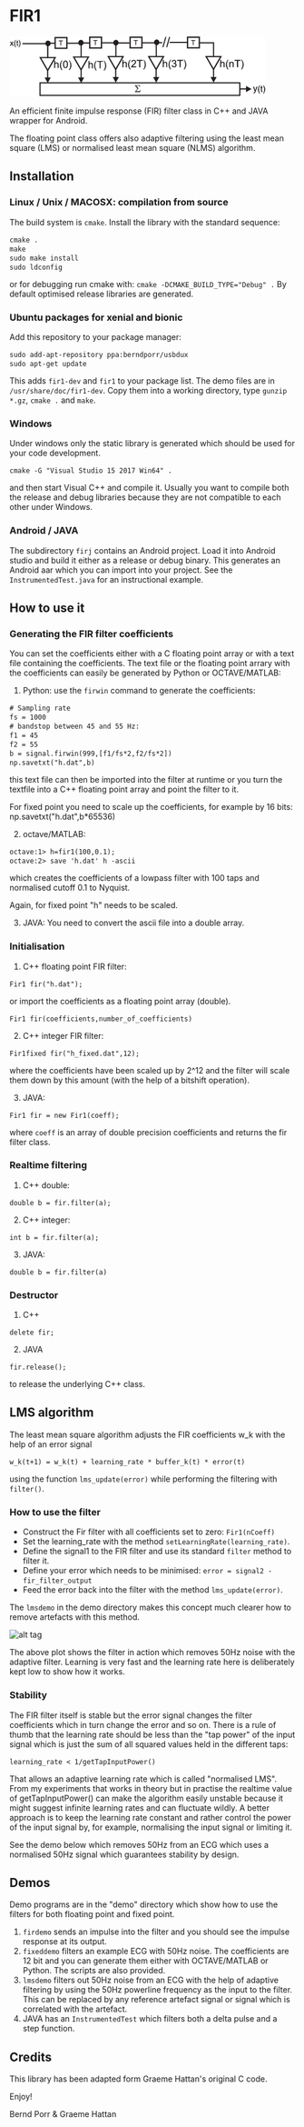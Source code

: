 # FIR1

![alt tag](fir.png)

An efficient finite impulse response (FIR) filter class
in C++ and JAVA wrapper for Android.

The floating point class offers also adaptive filtering
using the least mean square (LMS) or normalised least mean
square (NLMS) algorithm.


## Installation

### Linux / Unix / MACOSX: compilation from source

The build system is `cmake`. Install the library with
the standard sequence:
```
cmake .
make
sudo make install
sudo ldconfig
```
or for debugging run cmake with:
```cmake -DCMAKE_BUILD_TYPE="Debug" .```
By default optimised release libraries are generated.

### Ubuntu packages for xenial and bionic

Add this repository to your package manager:
```
sudo add-apt-repository ppa:berndporr/usbdux
sudo apt-get update
```
This adds `fir1-dev` and `fir1` to your package list.
The demo files are in `/usr/share/doc/fir1-dev`. Copy them into a working
directory, type `gunzip *.gz`, `cmake .` and `make`.

### Windows

Under windows only the static library is generated which
should be used for your code development.

```
cmake -G "Visual Studio 15 2017 Win64" .
```
and then start Visual C++ and compile it. Usually
you want to compile both the release and debug
libraries because they are not compatible to each
other under Windows.

### Android / JAVA

The subdirectory `firj` contains an Android project. Load
it into Android studio and build it either as a release
or debug binary. This generates an Android aar which you
can import into your project. See the `InstrumentedTest.java`
for an instructional example.


## How to use it

### Generating the FIR filter coefficients

You can set the coefficients either with a C floating point array or
with a text file containing the coefficients. The text file or
the floating point arrary with the
coefficients can easily be generated by Python or OCTAVE/MATLAB:

1. Python: use the `firwin` command to generate the coefficients:
```
# Sampling rate
fs = 1000
# bandstop between 45 and 55 Hz:
f1 = 45
f2 = 55
b = signal.firwin(999,[f1/fs*2,f2/fs*2])
np.savetxt("h.dat",b)
```
this text file can then be imported into the filter at
runtime or you turn the textfile into a C++ floating point array and
point the filter to it.

For fixed point you need to scale up the coefficients,
for example by 16 bits: np.savetxt("h.dat",b*65536)

2. octave/MATLAB:
```
octave:1> h=fir1(100,0.1);
octave:2> save 'h.dat' h -ascii
```
which creates the coefficients of a lowpass filter with 100 taps
and normalised cutoff 0.1 to Nyquist.

Again, for fixed point "h" needs to be scaled.

3. JAVA: You need to convert the ascii file into a double array.

### Initialisation

1. C++ floating point FIR filter:
```
Fir1 fir("h.dat");
```
or import the coefficients as a floating point array (double).
```
Fir1 fir(coefficients,number_of_coefficients)
```

2. C++ integer FIR filter:
```
Fir1fixed fir("h_fixed.dat",12);
```
where the coefficients have been scaled up by 2^12 and the
filter will scale them down by this amount (with the help of
a bitshift operation).

3. JAVA:
```
Fir1 fir = new Fir1(coeff);
```
where `coeff` is an array of double precision coefficients
and returns the fir filter class.

### Realtime filtering

1. C++ double:
```
double b = fir.filter(a);
```

2. C++ integer:
```
int b = fir.filter(a);
```

3. JAVA:
```
double b = fir.filter(a)
```

### Destructor

1. C++
```
delete fir;
```

2. JAVA
```
fir.release();
```
to release the underlying C++ class.

## LMS algorithm

The least mean square algorithm adjusts the FIR coefficients w_k
with the help of an error signal
```
w_k(t+1) = w_k(t) + learning_rate * buffer_k(t) * error(t)
```
using the function `lms_update(error)` while performing
the filtering with `filter()`.

### How to use the filter

- Construct the Fir filter with all coefficients set to zero: `Fir1(nCoeff)`
- Set the learning_rate with the method `setLearningRate(learning_rate)`.
- Define the signal1 to the FIR filter and use its standard `filter` method to filter it.
- Define your error which needs to be minimised: `error = signal2 - fir_filter_output`
- Feed the error back into the filter with the method `lms_update(error)`.

The `lmsdemo` in the demo directory makes this concept much clearer how to remove
artefacts with this method.

![alt tag](lms.png)

The above plot shows the filter in action which removes 50Hz noise with the adaptive
filter. Learning is very fast and the learning rate here is deliberately kept low to
show how it works.

### Stability

The FIR filter itself is stable but the error signal changes the filter coefficients which
in turn change the error and so on. There is a rule of thumb that the learning rate
should be less than the "tap power" of the input signal which is just the sum of all
squared values held in the different taps:
```
learning_rate < 1/getTapInputPower()
```
That allows an adaptive learning rate which is called "normalised LMS". From
my experiments that works in theory but in practise the realtime value of getTapInputPower()
can make the algorithm easily unstable because it might suggest infinite learning rates
and can fluctuate wildly. A better approach is to keep the learning rate constant and rather
control the power of the input signal by, for example, normalising the input signal or limiting
it.

See the demo below which removes 50Hz from an ECG which uses a normalised 50Hz signal
which guarantees stability by design.


## Demos
Demo programs are in the "demo" directory which show how to use the
filters for both floating point and fixed point.
1. `firdemo` sends an impulse into the filter and you should see the impulse
response at its output.
2. `fixeddemo` filters an example ECG with 50Hz noise. The coefficients
are 12 bit and you can generate them either with OCTAVE/MATLAB or Python.
The scripts are also provided.
3. `lmsdemo` filters out 50Hz noise from an ECG with the help of
adaptive filtering by using the 50Hz powerline frequency as the input
to the filter. This can be replaced by any reference artefact signal
or signal which is correlated with the artefact.
4. JAVA has an `InstrumentedTest` which filters both a delta pulse and
a step function.


## Credits

This library has been adapted form Graeme Hattan's original C code.

Enjoy!

Bernd Porr & Graeme Hattan
